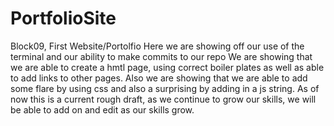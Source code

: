 # PortfolioSite
Block09, First Website/Portolfio
Here we are showing off our use of the terminal and our ability to make commits to our repo
We are showing that we are able to create a hmtl page, using correct boiler plates as well as able to add links to other pages.
Also we are showing that we are able to add some flare by using css and also a surprising by adding in a js string.
As of now this is a current rough draft, as we continue to grow our skills, we will be able to add on and edit as our skills grow.
